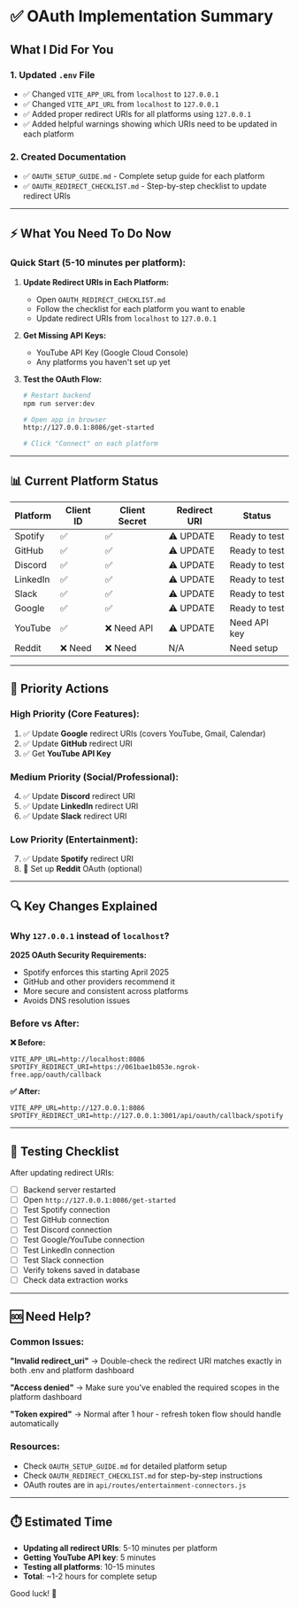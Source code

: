 # ✅ OAuth Implementation Summary

## What I Did For You

### 1. Updated `.env` File
- ✅ Changed `VITE_APP_URL` from `localhost` to `127.0.0.1`
- ✅ Changed `VITE_API_URL` from `localhost` to `127.0.0.1`  
- ✅ Added proper redirect URIs for all platforms using `127.0.0.1`
- ✅ Added helpful warnings showing which URIs need to be updated in each platform

### 2. Created Documentation
- ✅ `OAUTH_SETUP_GUIDE.md` - Complete setup guide for each platform
- ✅ `OAUTH_REDIRECT_CHECKLIST.md` - Step-by-step checklist to update redirect URIs

---

## ⚡ What You Need To Do Now

### Quick Start (5-10 minutes per platform):

1. **Update Redirect URIs in Each Platform:**
   - Open `OAUTH_REDIRECT_CHECKLIST.md`
   - Follow the checklist for each platform you want to enable
   - Update redirect URIs from `localhost` to `127.0.0.1`

2. **Get Missing API Keys:**
   - YouTube API Key (Google Cloud Console)
   - Any platforms you haven't set up yet

3. **Test the OAuth Flow:**
   ```bash
   # Restart backend
   npm run server:dev
   
   # Open app in browser
   http://127.0.0.1:8086/get-started
   
   # Click "Connect" on each platform
   ```

---

## 📊 Current Platform Status

| Platform  | Client ID | Client Secret | Redirect URI | Status |
|-----------|-----------|---------------|--------------|--------|
| Spotify   | ✅         | ✅             | ⚠️ UPDATE    | Ready to test |
| GitHub    | ✅         | ✅             | ⚠️ UPDATE    | Ready to test |
| Discord   | ✅         | ✅             | ⚠️ UPDATE    | Ready to test |
| LinkedIn  | ✅         | ✅             | ⚠️ UPDATE    | Ready to test |
| Slack     | ✅         | ✅             | ⚠️ UPDATE    | Ready to test |
| Google    | ✅         | ✅             | ⚠️ UPDATE    | Ready to test |
| YouTube   | ✅         | ❌ Need API    | ⚠️ UPDATE    | Need API key |
| Reddit    | ❌ Need    | ❌ Need       | N/A          | Need setup |

---

## 🎯 Priority Actions

### High Priority (Core Features):
1. ✅ Update **Google** redirect URIs (covers YouTube, Gmail, Calendar)
2. ✅ Update **GitHub** redirect URI
3. ✅ Get **YouTube API Key**

### Medium Priority (Social/Professional):
4. ✅ Update **Discord** redirect URI
5. ✅ Update **LinkedIn** redirect URI  
6. ✅ Update **Slack** redirect URI

### Low Priority (Entertainment):
7. ✅ Update **Spotify** redirect URI
8. 📝 Set up **Reddit** OAuth (optional)

---

## 🔍 Key Changes Explained

### Why `127.0.0.1` instead of `localhost`?

**2025 OAuth Security Requirements:**
- Spotify enforces this starting April 2025
- GitHub and other providers recommend it
- More secure and consistent across platforms
- Avoids DNS resolution issues

### Before vs After:

**❌ Before:**
```
VITE_APP_URL=http://localhost:8086
SPOTIFY_REDIRECT_URI=https://061bae1b853e.ngrok-free.app/oauth/callback
```

**✅ After:**
```
VITE_APP_URL=http://127.0.0.1:8086
SPOTIFY_REDIRECT_URI=http://127.0.0.1:3001/api/oauth/callback/spotify
```

---

## 📝 Testing Checklist

After updating redirect URIs:

- [ ] Backend server restarted
- [ ] Open `http://127.0.0.1:8086/get-started`  
- [ ] Test Spotify connection
- [ ] Test GitHub connection
- [ ] Test Discord connection
- [ ] Test Google/YouTube connection
- [ ] Test LinkedIn connection
- [ ] Test Slack connection
- [ ] Verify tokens saved in database
- [ ] Check data extraction works

---

## 🆘 Need Help?

### Common Issues:

**"Invalid redirect_uri"**
→ Double-check the redirect URI matches exactly in both .env and platform dashboard

**"Access denied"**
→ Make sure you've enabled the required scopes in the platform dashboard

**"Token expired"**
→ Normal after 1 hour - refresh token flow should handle automatically

### Resources:
- Check `OAUTH_SETUP_GUIDE.md` for detailed platform setup
- Check `OAUTH_REDIRECT_CHECKLIST.md` for step-by-step instructions
- OAuth routes are in `api/routes/entertainment-connectors.js`

---

## ⏱️ Estimated Time

- **Updating all redirect URIs**: 5-10 minutes per platform
- **Getting YouTube API key**: 5 minutes
- **Testing all platforms**: 10-15 minutes
- **Total**: ~1-2 hours for complete setup

Good luck! 🚀
